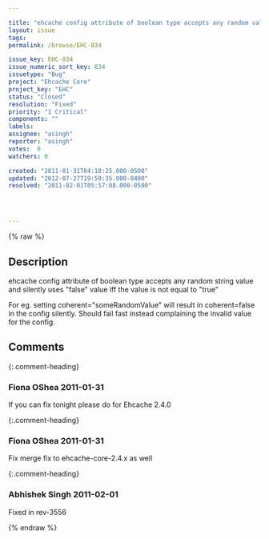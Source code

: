 ```yaml
---

title: "ehcache config attribute of boolean type accepts any random value"
layout: issue
tags: 
permalink: /browse/EHC-834

issue_key: EHC-834
issue_numeric_sort_key: 834
issuetype: "Bug"
project: "Ehcache Core"
project_key: "EHC"
status: "Closed"
resolution: "Fixed"
priority: "1 Critical"
components: ""
labels: 
assignee: "asingh"
reporter: "asingh"
votes:  0
watchers: 0

created: "2011-01-31T04:18:25.000-0500"
updated: "2012-07-27T19:59:35.000-0400"
resolved: "2011-02-01T05:57:08.000-0500"




---
```


{% raw %}

## Description

<div markdown="1" class="description">

ehcache config attribute of boolean type accepts any random string value and silently uses "false" value iff the value is not equal to "true"

For eg. setting coherent="someRandomValue" will result in coherent=false in the config silently. Should fail fast instead complaining the invalid value for the config.

</div>

## Comments


{:.comment-heading}
### **Fiona OShea** <span class="date">2011-01-31</span>

<div markdown="1" class="comment">

If you can fix tonight please do for Ehcache 2.4.0

</div>


{:.comment-heading}
### **Fiona OShea** <span class="date">2011-01-31</span>

<div markdown="1" class="comment">

Fix merge fix to ehcache-core-2.4.x as well 

</div>


{:.comment-heading}
### **Abhishek Singh** <span class="date">2011-02-01</span>

<div markdown="1" class="comment">

Fixed in rev-3556

</div>



{% endraw %}
